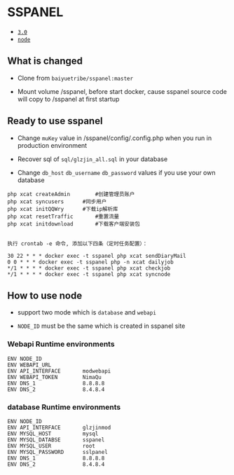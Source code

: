 # SSPANEL

* [`3.0`](https://github.com/kuituoshi/docker/blob/master/sspanel/3.0/Dockerfile)
* [`node`](https://github.com/kuituoshi/docker/blob/master/sspanel/node/Dockerfile)

## What is changed

* Clone from `baiyuetribe/sspanel:master`

* Mount volume /sspanel, before start docker, cause sspanel source code will copy to /sspanel at first startup

## Ready to use sspanel

* Change `muKey` value in /sspanel/config/.config.php when you run in production environment

* Recover sql of `sql/glzjin_all.sql` in your database

* Change `db_host` `db_username` `db_password` values if you use your own database


```
php xcat createAdmin		#创建管理员账户
php xcat syncusers		#同步用户
php xcat initQQWry		#下载ip解析库
php xcat resetTraffic		#重置流量
php xcat initdownload		#下载客户端安装包


执行 crontab -e 命令, 添加以下四条（定时任务配置）：

30 22 * * * docker exec -t sspanel php xcat sendDiaryMail
0 0 * * * docker exec -t sspanel php -n xcat dailyjob
*/1 * * * * docker exec -t sspanel php xcat checkjob
*/1 * * * * docker exec -t sspanel php xcat syncnode
```

## How to use node

* support two mode which is `database` and `webapi`

* `NODE_ID` must be the same which is created in sspanel site

### Webapi Runtime environments

```
ENV NODE_ID     		
ENV WEBAPI_URL        	
ENV API_INTERFACE     	modwebapi
ENV WEBAPI_TOKEN        NimaQu
ENV DNS_1				8.8.8.8
ENV DNS_2				8.4.8.4
```

### database Runtime environments

```
ENV NODE_ID     		  	
ENV API_INTERFACE     	glzjinmod
ENV MYSQL_HOST        	mysql
ENV MYSQL_DATABSE		sspanel
ENV MYSQL_USER			root
ENV MYSQL_PASSWORD		sslpanel
ENV DNS_1				8.8.8.8
ENV DNS_2				8.4.8.4
```

